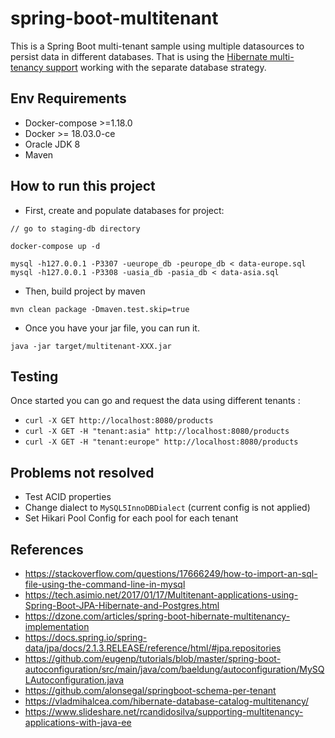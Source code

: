 # spring-boot-multitenant
This is a Spring Boot multi-tenant sample using multiple datasources to persist data in different databases. 
That is using the [Hibernate multi-tenancy support](https://docs.jboss.org/hibernate/orm/4.2/devguide/en-US/html/ch16.html) working with the separate database strategy.

## Env Requirements

- Docker-compose >=1.18.0
- Docker >= 18.03.0-ce
- Oracle JDK 8
- Maven

## How to run this project

- First, create and populate databases for project:

```
// go to staging-db directory

docker-compose up -d

mysql -h127.0.0.1 -P3307 -ueurope_db -peurope_db < data-europe.sql
mysql -h127.0.0.1 -P3308 -uasia_db -pasia_db < data-asia.sql  
```

- Then, build project by maven

```
mvn clean package -Dmaven.test.skip=true
```

- Once you have your jar file, you can run it.

```
java -jar target/multitenant-XXX.jar
```

## Testing

Once started you can go and request the data using different tenants :

* `curl -X GET http://localhost:8080/products`
* `curl -X GET -H "tenant:asia" http://localhost:8080/products`
* `curl -X GET -H "tenant:europe" http://localhost:8080/products`

## Problems not resolved

- Test ACID properties
- Change dialect to `MySQL5InnoDBDialect` (current config is not applied)
- Set Hikari Pool Config for each pool for each tenant

## References

- https://stackoverflow.com/questions/17666249/how-to-import-an-sql-file-using-the-command-line-in-mysql
- https://tech.asimio.net/2017/01/17/Multitenant-applications-using-Spring-Boot-JPA-Hibernate-and-Postgres.html
- https://dzone.com/articles/spring-boot-hibernate-multitenancy-implementation
- https://docs.spring.io/spring-data/jpa/docs/2.1.3.RELEASE/reference/html/#jpa.repositories
- https://github.com/eugenp/tutorials/blob/master/spring-boot-autoconfiguration/src/main/java/com/baeldung/autoconfiguration/MySQLAutoconfiguration.java
- https://github.com/alonsegal/springboot-schema-per-tenant
- https://vladmihalcea.com/hibernate-database-catalog-multitenancy/
- https://www.slideshare.net/rcandidosilva/supporting-multitenancy-applications-with-java-ee